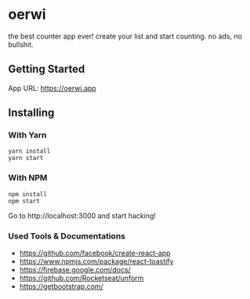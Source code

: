 # oerwi
the best counter app ever! create your list and start counting. no ads, no bullshit.

## Getting Started
App URL: https://oerwi.app

## Installing

### With Yarn

```shell
yarn install
yarn start
```

### With NPM

```shell
npm install
npm start
```

Go to http://localhost:3000 and start hacking!

### Used Tools & Documentations

* https://github.com/facebook/create-react-app
* https://www.npmjs.com/package/react-toastify
* https://firebase.google.com/docs/
* https://github.com/Rocketseat/unform
* https://getbootstrap.com/
